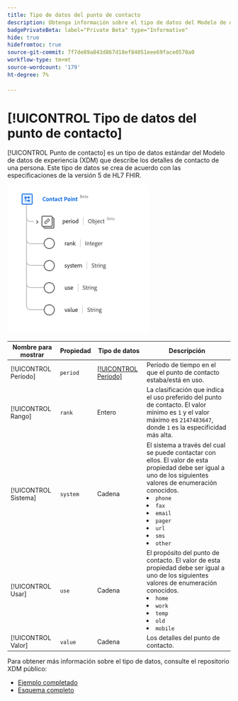 ```yaml
---
title: Tipo de datos del punto de contacto
description: Obtenga información sobre el tipo de datos del Modelo de datos de experiencia (XDM) del punto de contacto.
badgePrivateBeta: label="Private Beta" type="Informative"
hide: true
hidefromtoc: true
source-git-commit: 7f7de89a843d867d18ef84051eee69face0570a0
workflow-type: tm+mt
source-wordcount: '179'
ht-degree: 7%

---
```


# [!UICONTROL Tipo de datos del punto de contacto]

[!UICONTROL Punto de contacto] es un tipo de datos estándar del Modelo de datos de experiencia (XDM) que describe los detalles de contacto de una persona. Este tipo de datos se crea de acuerdo con las especificaciones de la versión 5 de HL7 FHIR.

![Estructura del tipo de datos del punto de contacto](../../images/data-types/healthcare/contact-point.png)

| Nombre para mostrar | Propiedad | Tipo de datos | Descripción |
| --- | --- | --- | --- |
| [!UICONTROL Período] | `period` | [[!UICONTROL Período]](../healthcare/period.md) | Período de tiempo en el que el punto de contacto estaba/está en uso. |
| [!UICONTROL Rango] | `rank` | Entero | La clasificación que indica el uso preferido del punto de contacto. El valor mínimo es `1` y el valor máximo es `2147483647`, donde `1` es la especificidad más alta. |
| [!UICONTROL Sistema] | `system` | Cadena | El sistema a través del cual se puede contactar con ellos. El valor de esta propiedad debe ser igual a uno de los siguientes valores de enumeración conocidos. <li> `phone` </li> <li> `fax` </li> <li> `email` </li> <li> `pager`</li> <li> `url`</li> <li> `sms`</li> <li> `other`</li> |
| [!UICONTROL Usar] | `use` | Cadena | El propósito del punto de contacto. El valor de esta propiedad debe ser igual a uno de los siguientes valores de enumeración conocidos. <li> `home` </li> <li> `work` </li> <li> `temp` </li> <li> `old`</li> <li> `mobile`</li> |
| [!UICONTROL Valor] | `value` | Cadena | Los detalles del punto de contacto. |

Para obtener más información sobre el tipo de datos, consulte el repositorio XDM público:

* [Ejemplo completado](https://github.com/adobe/xdm/blob/master/extensions/industry/healthcare/fhir/datatypes/contactpoint.example.1.json)
* [Esquema completo](https://github.com/adobe/xdm/blob/master/extensions/industry/healthcare/fhir/datatypes/contactpoint.schema.json)
